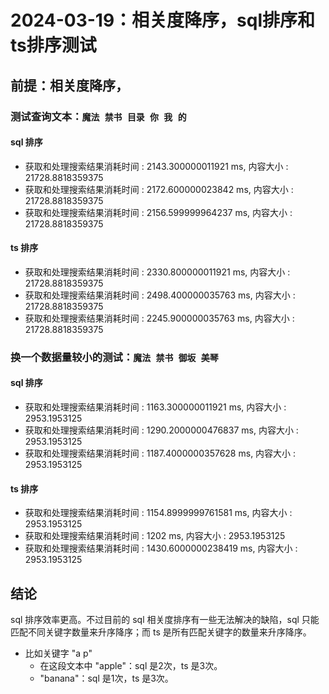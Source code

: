 # 2024-03-19：相关度降序，sql排序和ts排序测试
## 前提：相关度降序，
### 测试查询文本：`魔法 禁书 目录 你 我 的`
#### sql 排序
* 获取和处理搜索结果消耗时间 : 2143.300000011921 ms, 内容大小 : 21728.8818359375
* 获取和处理搜索结果消耗时间 : 2172.600000023842 ms, 内容大小 : 21728.8818359375
* 获取和处理搜索结果消耗时间 : 2156.599999964237 ms, 内容大小 : 21728.8818359375
#### ts 排序
* 获取和处理搜索结果消耗时间 : 2330.800000011921 ms, 内容大小 : 21728.8818359375
* 获取和处理搜索结果消耗时间 : 2498.400000035763 ms, 内容大小 : 21728.8818359375
* 获取和处理搜索结果消耗时间 : 2245.900000035763 ms, 内容大小 : 21728.8818359375
		
		
### 换一个数据量较小的测试：`魔法 禁书 御坂 美琴`
#### sql 排序
* 获取和处理搜索结果消耗时间 : 1163.300000011921 ms, 内容大小 : 2953.1953125
* 获取和处理搜索结果消耗时间 : 1290.2000000476837 ms, 内容大小 : 2953.1953125
* 获取和处理搜索结果消耗时间 : 1187.4000000357628 ms, 内容大小 : 2953.1953125
#### ts 排序
* 获取和处理搜索结果消耗时间 : 1154.8999999761581 ms, 内容大小 : 2953.1953125
* 获取和处理搜索结果消耗时间 : 1202 ms, 内容大小 : 2953.1953125
* 获取和处理搜索结果消耗时间 : 1430.6000000238419 ms, 内容大小 : 2953.1953125
	
## 结论
sql 排序效率更高。不过目前的 sql 相关度排序有一些无法解决的缺陷，sql 只能匹配不同关键字数量来升序降序；而 ts 是所有匹配关键字的数量来升序降序。
* 比如关键字 "a p" 
  * 在这段文本中 "apple"：sql 是2次，ts 是3次。
  * "banana"：sql 是1次，ts 是3次。
	
	